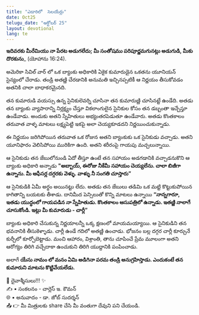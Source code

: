 ```yaml
---
title: "ఎడారిలో  సెలయేర్లు"
date: Oct25
telugu_date: "అక్టోబర్ 25"
layout: devotional
lang: te
---
```


**ఇదివరకు మీరేమియు నా పేరట అడుగలేదు; మీ సంతోషము పరిపూర్ణమగునట్లు అడుగుడి, మీకు దొరకును**_ (యోహాను 16:24).

అమెరికా సివిల్ వార్ లో ఒక బ్యాంకు అధికారికి ఏకైక కుమారుడైన ఒకతను యూనియన్ సైన్యంలో చేరాడు. తండ్రి అతణ్ణి చేరడానికి అనుమతి ఇచ్చినప్పటికీ ఆ నిర్ణయం తీసుకోవడం అతనికి చాలా బాధాకరమైనది.

తన కుమారుడి వయస్సు ఉన్న సైనికులెవర్ని చూసినా తన కుమారుణ్ణి చూసినట్టే ఉండేది. అతడు తన బ్యాంకు వ్యాపారాన్ని నిర్లక్ష్యం చేస్తూ వికలాంగులైన సైనికుల కోసం తన డబ్బంతా ఇచ్చేస్తూ ఉండేవాడు. అందుకు అతని స్నేహితులు అభ్యంతరపెడుతూ ఉండేవారు. అతడు కొంతకాలం తరువాత వాళ్ళ మాటలు లక్ష్యపెట్టి ఇకపై అలా చెయ్యకూడదని నిర్ణయించుకున్నాడు.

ఈ నిర్ణయం జరిగిపోయిన తరువాత ఒక రోజున అతని బ్యాంకుకు ఒక సైనికుడు వచ్చాడు. అతని యూనిఫారం వెలిసిపోయి మురికిగా ఉంది. అతని శరీరంపై గాయపు మచ్చలున్నాయి.

ఆ సైనికుడు తన జేబులోనుండి ఏదో తీస్తూ ఉంటే తన సహాయం అడగడానికి వచ్చాడనుకొని ఆ బ్యాంకు అధికారి అన్నాడు **"అబ్బాయ్, ఈరోజు నీకేమీ సహాయం చెయ్యలేను. చాలా బిజీగా ఉన్నాను. మీ ఆఫీసర్ల దగ్గరకు వెళ్ళు. వాళ్ళు నీ సంగతి చూస్తారు”**

ఆ సైనికుడికి ఏమీ అర్థం అయినట్టు లేదు. అతడు తన జేబులు తడిమి ఒక మట్టి కొట్టుకుపోయిన కాగితాన్ని బయటకు తీశాడు. దానిమీద పెన్సిలుతో కొన్ని మాటలు ఉన్నాయి **“నాన్నగారూ, ఇతడు యుద్ధంలో గాయపడిన నా స్నేహితుడు. కొంతకాలం ఆసుపత్రిలో ఉన్నాడు. ఇతణ్ణి నాలాగే చూసుకోండి. ఇట్లు మీ కుమారుడు - చార్లీ”** 

బ్యాంకు అధికారి చేసుకున్న నిర్ణయాలన్నీ ఒక్క క్షణంలో మాయమయ్యాయి. ఆ సైనికుడిని తన భవనానికి తీసుకెళ్ళాడు. చార్లీ ఉండే గదిలో అతణ్ణి ఉంచాడు. భోజనం బల్ల దగ్గర చార్లీ కూర్చునే కుర్చీలో కూర్చోబెట్టాడు. మంచి ఆహారం, విశ్రాంతి, తాను చూపించే ప్రేమ మూలంగా అతని ఆరోగ్యం తిరిగి వచ్చేదాకా ఉంచుకుని తిరిగి యుద్దానికి పంపించాడు.

అలాగే **యేసు నామం లో మనం ఏమి అడిగినా పరమ తండ్రి అనుగ్రహిస్తాడు. ఎందుకంటే తన కుమారుని మాటను కొట్టివేయలేడు.**


<div class="blessing">🙏 <span class="bless-text">దైవాశ్శీసులు!!!</span> ✨</div>

<div class="credit">✍️ <span class="credit-text">▪ సంకలనం - చార్లెస్ ఇ. కౌమన్</span></div>
<div class="credit">🌐 <span class="credit-text">▪ అనువాదం - డా. జోబ్ సుదర్శన్</span></div>


<div class="share">📤 👉 <span class="share-text">మీ మిత్రులకు share చేసి మీ వంతుగా దేవుని పని చేయండి.</span></div>
